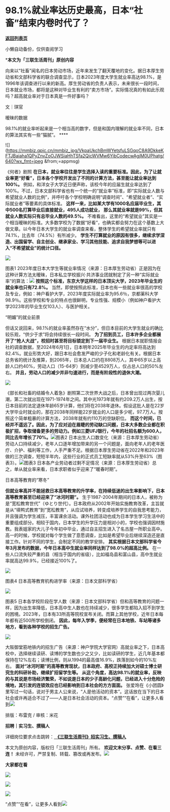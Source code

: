 # 98.1%就业率达历史最高，日本“社畜”结束内卷时代了？

[**返回列表页**](/gzh/三联生活周刊)

小懒自动备份，仅供查阅学习

***本文为「三联生活周刊」原创内容**

  
  
向来以“社畜”闻名的日本劳动市场，近年来发生了翻天覆地的变化。据日本厚生劳动省和文部科学省的联合调查显示，日本2023年度大学生就业率高达98.1%，是1996年该调查进行以来的新高。厚生劳动省的负责人表示，未来很长一段时间，日本就业市场，都将是这种对毕业生有利的“卖方市场”。实际情况真的有如此乐观吗？超高就业率对于日本真是一件好事吗？  
  

文｜琪官

暧昧的数据

98.1%的就业率听起来是一个相当高的数字，但是和国内理解的就业率不同，日本的算法其实有一些“猫腻”。 ****

![](https://mmbiz.qpic.cn/mmbiz_jpg/VkpaUkchBmWYetsfuLSGqoC8A9DkkeKFTJBaiaha1QPyZnvZoOJWSiaHhTSfa2QicWVMw6YibCodecwAgjM0UPhatg/640?wx_fmt=jpeg
&from;=appmsg)

《何者》剧照
**在日本，就业率往往是学生选择入读的重要标准。因此，为了让就业率更“好看”，日本各个学校开发出了不同的计算方法，甚至能让就业率达到100%。**
例如，和洋女子大学近日便声称，该校今年的应届生就业率达到了100%。不过，日本文部科学省也有一个统一的“就业率”标准，即“实际就业人数与希望就业人数的比例”，并呼吁各个学校明确说明“调查时间”、“希望就业者”、“实际就业者”等要素的具体标准。
**这样一来，比如某大学有1000名应届毕业生，其中500名打算毕业后直接就业，495人成功就业，**
**那么其就业率就是99%，但其就业人数实际只有总毕业人数的49.5%。**
不难看出，这里的“希望就业”其实是一个相当暧昧的标准。大多数学校为了数据“好看”，也确实都会努力在这个基数上大做文章。以今年日本大学生的就业率调查来看，整体学生的希望就业率就只有74.1%，比去年（74.5%）有所减少。
**学生不打算就业的原因有很多，继续求学深造、出国留学、自主创业、继承家业、学习其他技能、追求自我梦想等可以进入“不希望就业”的统计口径。**

![](https://mmbiz.qpic.cn/mmbiz_png/VkpaUkchBmWYetsfuLSGqoC8A9DkkeKFCaFk7coeAibCgbBNz0hN6wGzbn7TDMoPWrHIGJsPHPRZgH0kMANkuIQ/640?wx_fmt=png&from;=appmsg)

图表1
2023年度日本大学生等就业率情况（来源：日本厚生劳动省）正是因为在这种计算方法太暧昧，日本私立学校振兴·共济事业团就制定了另一种“实际就业率”的算法：![](https://mmbiz.qpic.cn/mmbiz_png/VkpaUkchBmWYetsfuLSGqoC8A9DkkeKFKSJ3kTicltIKFHZuaBaC25f0M9RpWw1KR2eO5v70XvRechAvo8xBYGw/640?wx_fmt=png&from;=appmsg)
**按照这个标准，东京大学这样的日本顶尖大学，2023年毕业生的就业率也只有72.8%。**
当然，即使按照此标准，日本也有一些就业率很高的学校及专业，例如：神户看护大学，2023年度实际就业率为95.6％，京都薬科大学98.9％。这些学校和专业的特点也很鲜明，专业性强、规模小（例如神户看护大学2023年的毕业生仅103人）、与医护相关。

“明媚”的就业前景

但话又说回来，98.1%的就业率虽然存在“水分”，但日本目前的大学生就业的确比较乐观，“供少于求”将会持续很长一段时间。
**为了招到员工，日本许多企业都展开了“抢人大战”，校招时甚至将目标锁定到下一届毕业生。**
根据日本就职情报会社的调查数据，至2024年6月1日，日本明年2025年毕业生的内定率将高达到82.4%。就业形势大好，跟日本社会愈发严峻的少子化和老龄化有关。根据日本总务省的统计及推算，到2065年，日本总人口约在8808万人，其中65岁以上高龄人口约40%，劳动人口（15-64岁）则减少至4529万人，仅占总人口的50%左右。
**并且，劳动人口的减少并非匀速进行，而是有阶段性的退休大潮。**

![](https://mmbiz.qpic.cn/mmbiz_png/VkpaUkchBmWYetsfuLSGqoC8A9DkkeKFn165Db0sKhSGKYk18wrLicSGhxJnU5PfoDmBpyy77KGcTkdkRmZ0kcQ/640?wx_fmt=png&from;=appmsg)

《部长和社畜的结婚令人着急》剧照第二次世界大战之后，日本曾出现过两次婴儿潮，第二次就出现在1971-1974年之间。其中光1973年就有约209.2万人出生，按日本目前的法定退休年龄65岁计算，他们将在2038年退休。假设这批人是在22岁大学毕业时就业的，那在2038年同样能22岁就业的人口是多少呢，97.7万人。按照这个简单粗暴的计算方法，2038年就有约110万的空缺职位。
**而这个时间，已经并不遥远了。因此，为了应对迫在眉睫的劳动缺口问题，日本大多数企业都在积极扩招，争取储备更多的劳动力。例如三菱UFJ银行，今年的社招名额为600人，同比去年增长了70%。**![](https://mmbiz.qpic.cn/mmbiz_png/c2Sib3Mp7pOMf0HcpqiamFtDAgzs26C76UfIuiayT1Hz6lee7BHQCcXp6SZlrAam1DA8uBeehjodltpGAPsEic5dUQ/640?wx_fmt=png&from;=appmsg)图表2
日本出生人口数变化（来源：日本厚生劳动省）劳动人口持续减少，老年人口逐年增加带来的另一个问题是，面向老年人的老年医疗、介护、福利等工作，人手严重不足。根据日本厚生劳动省在2022年和2023年做的三次调查，短短半年内，这些行业的正式员工短缺率就从53%升至63%（图表3）。![](https://mmbiz.qpic.cn/mmbiz_png/c2Sib3Mp7pOMf0HcpqiamFtDAgzs26C76UUlSsea9Uiax344YH5ZscdrTq5lCiasaDxP1LH3wibzabN8Cj03eeDG6gA/640?wx_fmt=png&from;=appmsg)图表3
日本各产业劳动者过剩不足情况（来源：日本厚生劳动省）总之，单从就业率来看，日本求职者似乎迎来了“暖春时期”。

日本高等教育的“寒冬”

 **但就业率高并不能拯救日本高等教育的升学率，在持续低迷的出生率影响下，日本高等教育甚至已经迎来了“冰河时期”。**
生于1987-2004年期间的日本人，被称为是“宽松教育世代”（ゆとり世代）。日本政府从2002年开始实施教育改革，主旨就是从“填鸭式教育”到“宽松教育”，从应试培养，转变成培养学生的自我思考能力，并且强调为学生减压，丰富课余活动。课外社团活动也成为日本学生学习生活中的重要组成部分。相较于国内，日本学生的升学压力是相对小的，学校也强调因材施教。我表姐家的大儿子今年初中毕业，通过自主招生进入了名古屋一所职业高中。高一的时候，学校就对每个学生做了意愿调查，比如是希望毕业后继续深造还是直接工作。针对不同的学生，会制定不同的教学安排。
**其实根据日本文部科学省今年3月发布的数据，今年日本高中生就业率同样达到了98.0%的超高比例。**
在一些人口流失较严重的县（相当于国内的省级），比如福岛县和富山县，高中生就业率就高达99.9%，已经接近100%了。

![](https://mmbiz.qpic.cn/mmbiz_png/VkpaUkchBmWYetsfuLSGqoC8A9DkkeKFm8cxWCrBiaEqrROWEUaNMw02zicLnzlmjmVsw1TROsytKIsUuu0V82yQ/640?wx_fmt=png&from;=appmsg)

图表4 日本高等教育机构进学率（来源：日本文部科学省）

![](https://mmbiz.qpic.cn/mmbiz_png/VkpaUkchBmWYetsfuLSGqoC8A9DkkeKFGZGoPIg9U2REPy4ApZ2DGDRoyKYlcCdJtvDNiaquqIyprraLedy4YgQ/640?wx_fmt=png&from;=appmsg)

图表5
日本各学校阶段在学人数（来源：日本文部科学省）但和高等教育的问题一样，因为出生率降低，日本高中生人数也在持续减少，很多学生都陷入招不到学生的困境。2023年，日本有33所高等院校宣布关闭。而算上其他学校，近年日本每年都有近500所学校倒闭。
**因此，每年入学季，便经常在日本地铁、车站等诸多地方，看到各种学校的招生广告。**

![](https://mmbiz.qpic.cn/mmbiz_png/VkpaUkchBmWYetsfuLSGqoC8A9DkkeKFM27JeL1IvibMRFC4trXGN4suUxyj3zahohXibzjhrXHjibnvtrXZuiar7A/640?wx_fmt=png&from;=appmsg)

大阪御堂筋地铁内的招生广告（来源：神户学院大学官网）高就业率之下，日本高校中，选择继续读研、读博的学生数也少之又少，比如读研的学生，近几年基本都保持在12%左右；读博比例，则从1994的最高值16.9%，跌落到如今的10%左右。
**面对“冰河时期”的高等教育现状，日本政府、高校正持续加大对硕士博士研究生的科研补助，继续扩招留学生等。**
**从这个角度，高达98.1%的就业率，反映的与其说是市场经济繁荣，不如说是日本的少子高龄化问题，已经进入十分危险的境地，其引发的连锁效应也已经影响到日本社会的方方面面。**
张爱玲在《小团圆》里写过一句话，说对于男主人公来说，“人是他活动的资本”。这话放在当下的日本社会或许再适合不过了——人是日本社会活动的资本。“点赞”“在看”，让更多人看到![](https://mmbiz.qpic.cn/mmbiz_gif/c2Sib3Mp7pON9hkSZwdTibRHNZSMPyiapUCHJwlyoZVBC3SfmPmF0VKjkm3NiaToQloHFJ6icyicqZnqgXp6pSQJt5gg/640?wx_fmt=gif&from;=appmsg&wxfrom;=5&wx;_lazy=1&tp;=wxpic)  
  
  
  
  
  

排版：布雷克 / 审核：米花

  
 **招聘｜实习生、撰稿人**  

详细岗位要求点击跳转：[
**《三联生活周刊》招实习生、撰稿人**](http://mp.weixin.qq.com/s?__biz=MTc5MTU3NTYyMQ==&mid=2651136871&idx=3&sn=f1c0777fe9d31881e5dfca68ebc2937f&chksm=5907324d6e70bb5b3546dfe1c7b31b5fe05664bebbf36356ba9a1a352e0678444cad62875ad4&scene=21#wechat_redirect)

本文为原创内容，版权归「三联生活周刊」所有。 **欢迎文末分享、点赞、在看三连！**
未经许可，严禁复制、转载、篡改或再发布。![](https://mmbiz.qpic.cn/sz_mmbiz_png/Gg7Qtoh7Aic9ZTmAdCc80b4nD7xicgPt863QWU7oNswDx19XrjfTtSl8QwatY2EEZGuNd1WRRiapDZjcDhTnNYmBg/640?wx_fmt=other&wxfrom;=5&wx;_lazy=1&wx;_co=1&retryload;=1&tp;=webp)

 **大家都在看**

  
[![](https://mmbiz.qpic.cn/mmbiz_jpg/c2Sib3Mp7pON1YtOINUqFu4M44zhHwU7ABUSrFdFuNbAeJcDicsZpLHVYDgrDYubErnyvdon4ITYxxyPsyrJTCIg/640?wx_fmt=jpeg&from;=appmsg&wxfrom;=5&wx;_lazy=1&wx;_co=1&tp;=wxpic)](http://mp.weixin.qq.com/s?__biz=MTc5MTU3NTYyMQ==&mid=2651401680&idx=1&sn=dfd2a17d689750792531c44090163df6&chksm=590b3cfa6e7cb5ecd86e26967e3874f7361f364deb0a2bb580a6666fe64bf38c1b0f203695b6&scene=21#wechat_redirect)  

![](https://mmbiz.qpic.cn/sz_mmbiz_png/Gg7Qtoh7Aic9ZTmAdCc80b4nD7xicgPt86k1kgpU51hWCHjV92ryhVW35PLCvLhxLw9XDhXjgeDyZhHSx5EbRcfg/640?wx_fmt=other&wxfrom;=5&wx;_lazy=1&wx;_co=1&retryload;=1&tp;=webp)

  

[![](https://mmbiz.qpic.cn/mmbiz_jpg/c2Sib3Mp7pOO8N3JRO5d2ARf39htw5Sk8C8xGZZhicjssc1t5fDvQpbPcyqNNqySOSickN3bYEW2JnYMGqmA8v1rQ/640?wx_fmt=jpeg&from;=appmsg&tp;=wxpic&wxfrom;=5&wx;_lazy=1&wx;_co=1)]()

  
  
“点赞”“在看”，让更多人看到![](https://mmbiz.qpic.cn/mmbiz_gif/c2Sib3Mp7pON9hkSZwdTibRHNZSMPyiapUCHJwlyoZVBC3SfmPmF0VKjkm3NiaToQloHFJ6icyicqZnqgXp6pSQJt5gg/640?wx_fmt=gif&from;=appmsg&wxfrom;=5&wx;_lazy=1&tp;=wxpic)

